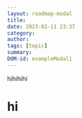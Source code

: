 ```yaml
---
layout: roadmap-modal
title: 
date: 2023-02-11 23:37
category: 
author: 
tags: [topic]
summary:
DOM-id: exampleModal1 
---
```


hihihihi
<h1>hi</h1>